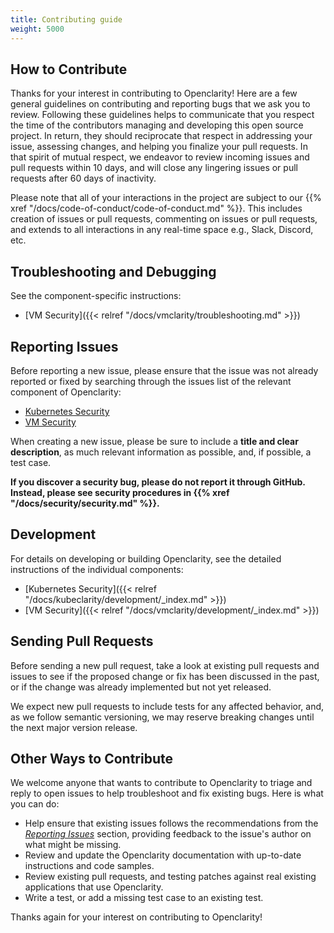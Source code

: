 ```yaml
---
title: Contributing guide
weight: 5000
---
```


## How to Contribute

Thanks for your interest in contributing to Openclarity! Here are a few general guidelines on contributing and
reporting bugs that we ask you to review. Following these guidelines helps to communicate that you respect the time of
the contributors managing and developing this open source project. In return, they should reciprocate that respect in
addressing your issue, assessing changes, and helping you finalize your pull requests. In that spirit of mutual respect,
we endeavor to review incoming issues and pull requests within 10 days, and will close any lingering issues or pull
requests after 60 days of inactivity.

Please note that all of your interactions in the project are subject to our {{% xref "/docs/code-of-conduct/code-of-conduct.md" %}}. This
includes creation of issues or pull requests, commenting on issues or pull requests, and extends to all interactions in
any real-time space e.g., Slack, Discord, etc.

## Troubleshooting and Debugging

See the component-specific instructions:

- [VM Security]({{< relref "/docs/vmclarity/troubleshooting.md" >}})

## Reporting Issues

Before reporting a new issue, please ensure that the issue was not already reported or fixed by searching through the issues list of the relevant component of Openclarity:

- [Kubernetes Security](https://github.com/openclarity/kubeclarity/issues)
- [VM Security](https://github.com/openclarity/vmclarity/issues)

When creating a new issue, please be sure to include a **title and clear description**, as much relevant information as
possible, and, if possible, a test case.

**If you discover a security bug, please do not report it through GitHub. Instead, please see security procedures in {{% xref "/docs/security/security.md" %}}.**

## Development

For details on developing or building Openclarity, see the detailed instructions of the individual components:

- [Kubernetes Security]({{< relref "/docs/kubeclarity/development/_index.md" >}})
- [VM Security]({{< relref "/docs/vmclarity/development/_index.md" >}})

## Sending Pull Requests

Before sending a new pull request, take a look at existing pull requests and issues to see if the proposed change or fix
has been discussed in the past, or if the change was already implemented but not yet released.

We expect new pull requests to include tests for any affected behavior, and, as we follow semantic versioning, we may
reserve breaking changes until the next major version release.

## Other Ways to Contribute

We welcome anyone that wants to contribute to Openclarity to triage and reply to open issues to help troubleshoot
and fix existing bugs. Here is what you can do:

- Help ensure that existing issues follows the recommendations from the _[Reporting Issues](#reporting-issues)_ section,
  providing feedback to the issue's author on what might be missing.
- Review and update the Openclarity documentation with up-to-date instructions and code samples.
- Review existing pull requests, and testing patches against real existing applications that use Openclarity.
- Write a test, or add a missing test case to an existing test.

Thanks again for your interest on contributing to Openclarity!
